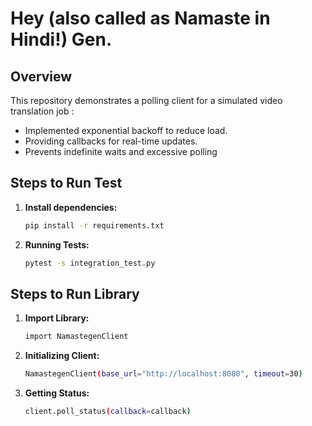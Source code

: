 # Hey (also called as Namaste in Hindi!) Gen. 

## Overview

This repository demonstrates a polling client for a simulated video translation job :

- Implemented exponential backoff to reduce load.
- Providing callbacks for real-time updates.
- Prevents indefinite waits and excessive polling

## Steps to Run Test

1. **Install dependencies:**
   ```bash
   pip install -r requirements.txt

2. **Running Tests:**
   ```bash
   pytest -s integration_test.py

## Steps to Run Library

1. **Import Library:**
   ```bash
   import NamastegenClient

2. **Initializing Client:**
   ```bash
   NamastegenClient(base_url="http://localhost:8080", timeout=30)

3. **Getting Status:**
   ```bash
   client.poll_status(callback=callback)


